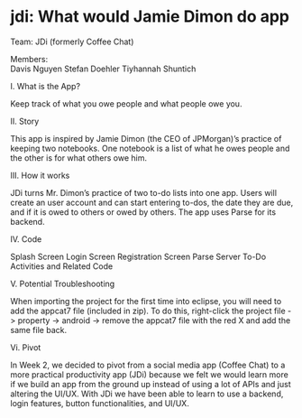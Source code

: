 jdi: What would Jamie Dimon do app
===
Team:  JDi (formerly Coffee Chat)

Members: 	
Davis Nguyen
Stefan Doehler
Tiyhannah Shuntich

I. What is the App?

Keep track of what you owe people and what people owe you.

II. Story

This app is inspired by Jamie Dimon (the CEO of JPMorgan)’s practice of keeping two notebooks. One notebook is a list of what he owes people and the other is for what others owe him.

III. How it works

JDi turns Mr. Dimon’s practice of two to-do lists into one app. Users will create an user account and can start entering to-dos, the date they are due, and if it is owed to others or owed by others. The app uses Parse for its backend.

IV. Code

Splash Screen
Login Screen
Registration Screen
Parse Server
To-Do Activities and Related Code

V. Potential Troubleshooting

When importing the project for the first time into eclipse, you will need to add the appcat7 file (included in zip). To do this, right-click the project file -> property -> android -> remove the appcat7 file with the red X and add the same file back. 

Vi. Pivot

In Week 2, we decided to pivot from a social media app (Coffee Chat) to a more practical productivity app (JDi) because we felt we would learn more if we build an app from the ground up instead of using a lot of APIs and just altering the UI/UX. With JDi we have been able to learn to use a backend, login features, button functionalities, and UI/UX.
